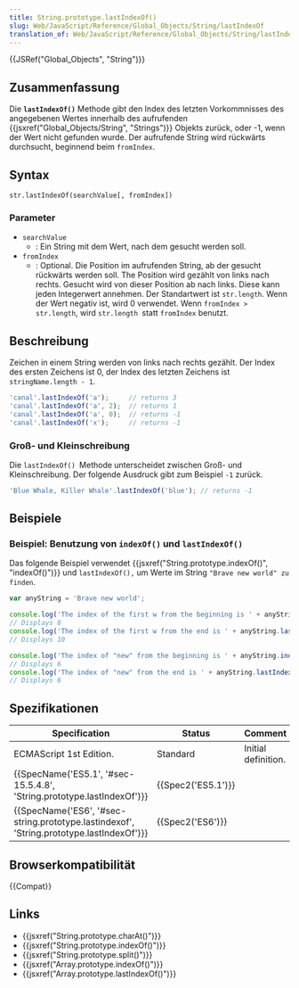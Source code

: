 ```yaml
---
title: String.prototype.lastIndexOf()
slug: Web/JavaScript/Reference/Global_Objects/String/lastIndexOf
translation_of: Web/JavaScript/Reference/Global_Objects/String/lastIndexOf
---
```

{{JSRef("Global_Objects", "String")}}

## Zusammenfassung

Die **`lastIndexOf()`** Methode gibt den Index des letzten Vorkommnisses des angegebenen Wertes innerhalb des aufrufenden {{jsxref("Global_Objects/String", "Strings")}} Objekts zurück, oder -1, wenn der Wert nicht gefunden wurde. Der aufrufende String wird rückwärts durchsucht, beginnend beim `fromIndex`.

## Syntax

    str.lastIndexOf(searchValue[, fromIndex])

### Parameter

- `searchValue`
  - : Ein String mit dem Wert, nach dem gesucht werden soll.
- `fromIndex`
  - : Optional. Die Position im aufrufenden String, ab der gesucht rückwärts werden soll. The Position wird gezählt von links nach rechts. Gesucht wird von dieser Position ab nach links. Diese kann jeden Integerwert annehmen. Der Standartwert ist `str.length`. Wenn der Wert negativ ist, wird 0 verwendet. Wenn `fromIndex > str.length`, wird `str.length `statt `fromIndex` benutzt.

## Beschreibung

Zeichen in einem String werden von links nach rechts gezählt. Der Index des ersten Zeichens ist 0, der Index des letzten Zeichens ist `stringName.length - 1`.

```js
'canal'.lastIndexOf('a');     // returns 3
'canal'.lastIndexOf('a', 2);  // returns 1
'canal'.lastIndexOf('a', 0);  // returns -1
'canal'.lastIndexOf('x');     // returns -1
```

### Groß- und Kleinschreibung

Die `lastIndexOf() `Methode unterscheidet zwischen Groß- und Kleinschreibung. Der folgende Ausdruck gibt zum Beispiel `-1` zurück.

```js
'Blue Whale, Killer Whale'.lastIndexOf('blue'); // returns -1
```

## Beispiele

### Beispiel: Benutzung von `indexOf()` und `lastIndexOf()`

Das folgende Beispiel verwendet {{jsxref("String.prototype.indexOf()", "indexOf()")}} und `lastIndexOf(),` um Werte im String `"Brave new world" zu finden`.

```js
var anyString = 'Brave new world';

console.log('The index of the first w from the beginning is ' + anyString.indexOf('w'));
// Displays 8
console.log('The index of the first w from the end is ' + anyString.lastIndexOf('w'));
// Displays 10

console.log('The index of "new" from the beginning is ' + anyString.indexOf('new'));
// Displays 6
console.log('The index of "new" from the end is ' + anyString.lastIndexOf('new'));
// Displays 6
```

## Spezifikationen

| Specification                                                                                                        | Status                   | Comment             |
| -------------------------------------------------------------------------------------------------------------------- | ------------------------ | ------------------- |
| ECMAScript 1st Edition.                                                                                              | Standard                 | Initial definition. |
| {{SpecName('ES5.1', '#sec-15.5.4.8', 'String.prototype.lastIndexOf')}}                         | {{Spec2('ES5.1')}} |                     |
| {{SpecName('ES6', '#sec-string.prototype.lastindexof', 'String.prototype.lastIndexOf')}} | {{Spec2('ES6')}}     |                     |

## Browserkompatibilität

{{Compat}}

## Links

- {{jsxref("String.prototype.charAt()")}}
- {{jsxref("String.prototype.indexOf()")}}
- {{jsxref("String.prototype.split()")}}
- {{jsxref("Array.prototype.indexOf()")}}
- {{jsxref("Array.prototype.lastIndexOf()")}}
